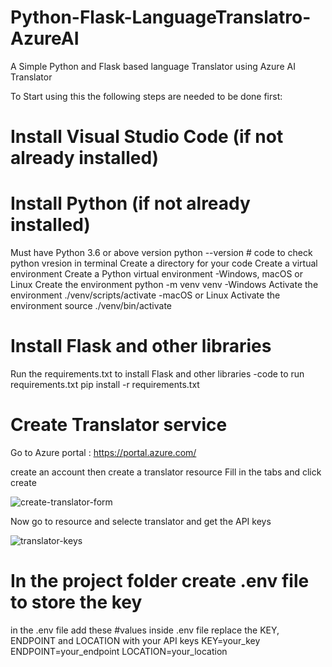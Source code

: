 # Python-Flask-LanguageTranslatro-AzureAI
A Simple Python and Flask based language Translator using Azure AI Translator


To Start using this the following steps are needed to be done first:

# Install Visual Studio Code (if not already installed)

# Install Python (if not already installed)
  Must have Python 3.6 or above version
  python --version   # code to check python vresion in terminal
  Create a directory for your code
  Create a virtual environment 
  Create a Python virtual environment
  -Windows, macOS or Linux
     Create the environment
      python -m venv venv
  -Windows
     Activate the environment
      ./venv/scripts/activate
  -macOS or Linux
     Activate the environment
       source ./venv/bin/activate

# Install Flask and other libraries
   Run the requirements.txt to install Flask and other libraries
   -code to run requirements.txt
     pip install -r requirements.txt

# Create Translator service
  Go to Azure portal : https://portal.azure.com/
  
  create an account then create a translator resource
  Fill in the tabs and click create
  
  ![create-translator-form](https://github.com/NithinRaj99/Python-Flask-LanguageTranslatro-AzureAI/assets/105411249/bf53484a-162d-43cb-8744-95d82b930140)
  
  Now go to resource and selecte translator and get the API keys
  
  ![translator-keys](https://github.com/NithinRaj99/Python-Flask-LanguageTranslatro-AzureAI/assets/105411249/3c9ccf93-d15d-40d1-a9ac-fdf7cf60c87e)

# In the project folder create .env file to store the key
  in the .env file add these
  #values inside .env file replace the KEY, ENDPOINT and LOCATION with your API keys
  KEY=your_key
  ENDPOINT=your_endpoint
  LOCATION=your_location
  
  


